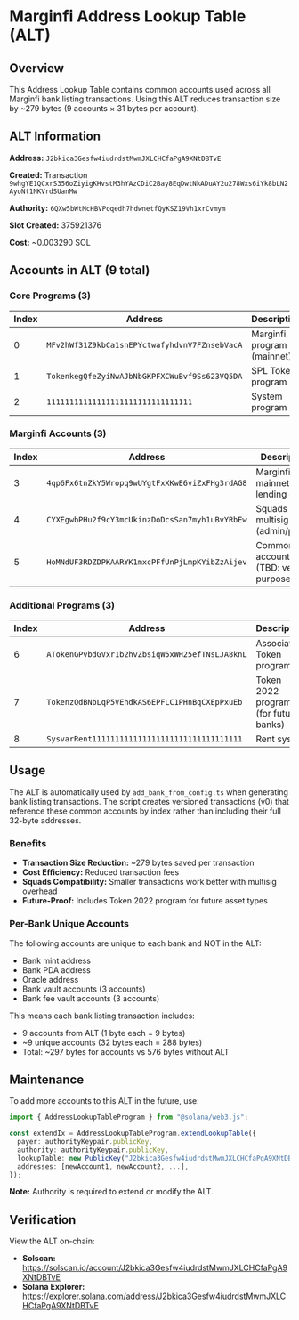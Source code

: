 # Marginfi Address Lookup Table (ALT)

## Overview

This Address Lookup Table contains common accounts used across all Marginfi bank listing transactions. Using this ALT reduces transaction size by ~279 bytes (9 accounts × 31 bytes per account).

## ALT Information

**Address:** `J2bkica3Gesfw4iudrdstMwmJXLCHCfaPgA9XNtDBTvE`

**Created:** Transaction `9whgYE1QCxrS356oZiyigKHvstM3hYAzCDiC2Bay8EqDwtNkADuAY2u278Wxs6iYk8bLN2AyoNt1NKVrdSUanMw`

**Authority:** `6QXw5bWtMcHBVPoqedh7hdwnetfQyKSZ19Vh1xrCvmym`

**Slot Created:** 375921376

**Cost:** ~0.003290 SOL

## Accounts in ALT (9 total)

### Core Programs (3)

| Index | Address | Description |
|-------|---------|-------------|
| 0 | `MFv2hWf31Z9kbCa1snEPYctwafyhdvnV7FZnsebVacA` | Marginfi program (mainnet) |
| 1 | `TokenkegQfeZyiNwAJbNbGKPFXCWuBvf9Ss623VQ5DA` | SPL Token program |
| 2 | `11111111111111111111111111111111` | System program |

### Marginfi Accounts (3)

| Index | Address | Description |
|-------|---------|-------------|
| 3 | `4qp6Fx6tnZkY5Wropq9wUYgtFxXKwE6viZxFHg3rdAG8` | Marginfi mainnet lending group |
| 4 | `CYXEgwbPHu2f9cY3mcUkinzDoDcsSan7myh1uBvYRbEw` | Squads multisig (admin/payer) |
| 5 | `HoMNdUF3RDZDPKAARYK1mxcPFfUnPjLmpKYibZzAijev` | Common account (TBD: verify purpose) |

### Additional Programs (3)

| Index | Address | Description |
|-------|---------|-------------|
| 6 | `ATokenGPvbdGVxr1b2hvZbsiqW5xWH25efTNsLJA8knL` | Associated Token program |
| 7 | `TokenzQdBNbLqP5VEhdkAS6EPFLC1PHnBqCXEpPxuEb` | Token 2022 program (for future banks) |
| 8 | `SysvarRent111111111111111111111111111111111` | Rent sysvar |

## Usage

The ALT is automatically used by `add_bank_from_config.ts` when generating bank listing transactions. The script creates versioned transactions (v0) that reference these common accounts by index rather than including their full 32-byte addresses.

### Benefits

- **Transaction Size Reduction:** ~279 bytes saved per transaction
- **Cost Efficiency:** Reduced transaction fees
- **Squads Compatibility:** Smaller transactions work better with multisig overhead
- **Future-Proof:** Includes Token 2022 program for future asset types

### Per-Bank Unique Accounts

The following accounts are unique to each bank and NOT in the ALT:
- Bank mint address
- Bank PDA address
- Oracle address
- Bank vault accounts (3 accounts)
- Bank fee vault accounts (3 accounts)

This means each bank listing transaction includes:
- 9 accounts from ALT (1 byte each = 9 bytes)
- ~9 unique accounts (32 bytes each = 288 bytes)
- Total: ~297 bytes for accounts vs 576 bytes without ALT

## Maintenance

To add more accounts to this ALT in the future, use:

```typescript
import { AddressLookupTableProgram } from "@solana/web3.js";

const extendIx = AddressLookupTableProgram.extendLookupTable({
  payer: authorityKeypair.publicKey,
  authority: authorityKeypair.publicKey,
  lookupTable: new PublicKey("J2bkica3Gesfw4iudrdstMwmJXLCHCfaPgA9XNtDBTvE"),
  addresses: [newAccount1, newAccount2, ...],
});
```

**Note:** Authority is required to extend or modify the ALT.

## Verification

View the ALT on-chain:
- **Solscan:** https://solscan.io/account/J2bkica3Gesfw4iudrdstMwmJXLCHCfaPgA9XNtDBTvE
- **Solana Explorer:** https://explorer.solana.com/address/J2bkica3Gesfw4iudrdstMwmJXLCHCfaPgA9XNtDBTvE
